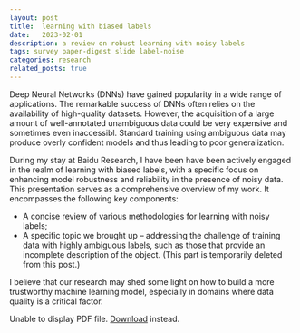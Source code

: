 ```yaml
---
layout: post
title:  learning with biased labels
date:   2023-02-01
description: a review on robust learning with noisy labels
tags: survey paper-digest slide label-noise 
categories: research
related_posts: true
---
```



Deep Neural Networks (DNNs) have gained popularity in
a wide range of applications. The remarkable success
of DNNs often relies on the availability of high-quality
datasets. However, the acquisition of a large amount of
well-annotated unambiguous data could be very expensive
and sometimes even inaccessibl.
Standard training using ambiguous data may produce overly 
confident models and thus leading to poor generalization. 


During my stay at Baidu Research, I have been have been actively engaged in the realm of learning
with biased labels, with a specific focus on enhancing model robustness and reliability in the presence of noisy data. This presentation serves as a comprehensive overview of my work. 
It encompasses the following key components:
* A concise review of various methodologies for learning with noisy labels;
* A specific topic we brought up – addressing the challenge of training data with highly ambiguous labels, such as those that provide an incomplete description of the object. (This part is temporarily deleted from this post.)

I believe that our research may shed some light on how to build a more trustworthy machine learning model, 
especially in domains where data quality is a critical factor.


<object data="/assets/pdf/learning_with_biased_labels_hez.pdf" width="100%" height="500px">
    <p>Unable to display PDF file. <a href="/assets/pdf/learning_with_biased_labels_hez.pdf">Download</a> instead.</p>
</object>

